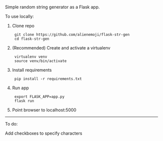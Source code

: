Simple random string generator as a Flask app.

To use locally:

1. Clone repo

        git clone https://github.com/alienemoji/flask-str-gen
        cd flask-str-gen
        
2. (Recommended) Create and activate a virtualenv

        virtualenv venv
        source venv/bin/activate
        
3. Install requirements

        pip install -r requirements.txt
        
4. Run app

        export FLASK_APP=app.py
        flask run
        
5. Point browser to localhost:5000

------------------------------

To do:

Add checkboxes to specify characters
